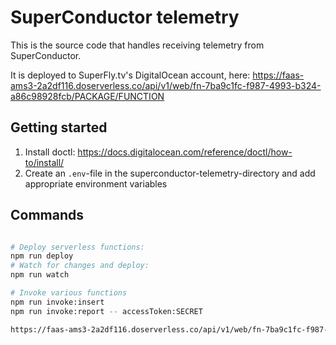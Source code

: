 # SuperConductor telemetry

This is the source code that handles receiving telemetry from SuperConductor.

It is deployed to SuperFly.tv's DigitalOcean account, here: https://faas-ams3-2a2df116.doserverless.co/api/v1/web/fn-7ba9c1fc-f987-4993-b324-a86c98928fcb/PACKAGE/FUNCTION

## Getting started

1. Install doctl: https://docs.digitalocean.com/reference/doctl/how-to/install/
2. Create an `.env`-file in the superconductor-telemetry-directory and add appropriate environment variables

## Commands

```bash

# Deploy serverless functions:
npm run deploy
# Watch for changes and deploy:
npm run watch

# Invoke various functions
npm run invoke:insert
npm run invoke:report -- accessToken:SECRET

https://faas-ams3-2a2df116.doserverless.co/api/v1/web/fn-7ba9c1fc-f987-4993-b324-a86c98928fcb/telemetry/report?accessToken=SECRET

```
